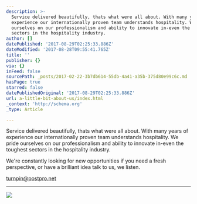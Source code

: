 ```yaml
---
description: >-
  Service delivered beautifully, thats what were all about. With many years of
  experience our internationally proven team understands hospitality. We pride
  ourselves on our professionalism and ability to innovate in-even the toughest
  sectors in the hospitality industry. 
author: []
datePublished: '2017-08-29T02:25:33.886Z'
dateModified: '2017-08-28T09:55:41.765Z'
title: ''
publisher: {}
via: {}
inFeed: false
sourcePath: _posts/2017-02-22-3b7db614-55db-4a41-a35b-375d80e99c6c.md
hasPage: true
starred: false
datePublishedOriginal: '2017-08-29T02:25:33.886Z'
url: a-little-bit-about-us/index.html
_context: 'http://schema.org'
_type: Article

---
```

Service delivered beautifully, thats what were all about. With many years of experience our internationally proven team understands hospitality. We pride ourselves on our professionalism and ability to innovate in-even the toughest sectors in the hospitality industry. 

We're constantly looking for new opportunities if you need a fresh perspective, or have a brilliant idea talk to us, we listen.

turnpin@postpro.net

---

![](https://the-grid-user-content.s3-us-west-2.amazonaws.com/2c759391-5dca-4be2-b42a-7e693a987b0e.jpg)